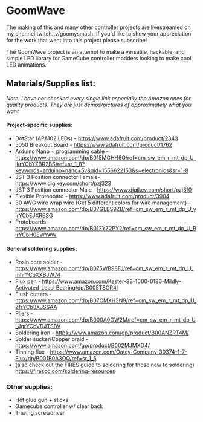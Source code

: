 # GoomWave

The making of this and many other controller projects are livestreamed on my channel
twitch.tv/goomysmash. If you'd like to show your appreciation for the work that went into this project please subscribe!

The GoomWave project is an attempt to make a versatile, hackable, and simple LED library for GameCube controller modders looking to make cool LED animations.

## Materials/Supplies list:
*Note: I have not checked every single link especially the Amazon ones for quality products. They are just demos/pictures of approximately what you want*

#### Project-specific supplies:
* DotStar (APA102 LEDs) - https://www.adafruit.com/product/2343
* 5050 Breakout Board - https://www.adafruit.com/product/1762
* Arduino Nano + programming cable - https://www.amazon.com/dp/B015MGHH6Q/ref=cm_sw_em_r_mt_dp_U_jkrYCbYZBR2BS/ref=sr_1_8?keywords=arduino+nano+5v&qid=1556622153&s=electronics&sr=1-8
* JST 3 Position connector Female- https://www.digikey.com/short/pzj323
* JST 3 Position connector Male - https://www.digikey.com/short/pzj3f0
* Flexible Protoboard - https://www.adafruit.com/product/3904
* 30 AWG wire wrap wire (Get 5 different colors for wire management) - https://www.amazon.com/dp/B07GLBS9ZB/ref=cm_sw_em_r_mt_dp_U_yirYCbEJXRESG
* Protoboards - https://www.amazon.com/dp/B012YZ2PY2/ref=cm_sw_em_r_mt_dp_U_BirYCbH0EWYAW

#### General soldering supplies:
* Rosin core solder - https://www.amazon.com/dp/B075WB98FJ/ref=cm_sw_em_r_mt_dp_U_mhrYCbXXBJW74
* Flux pen - https://www.amazon.com/Kester-83-1000-0186-Mildly-Activated-Lead-Bearing/dp/B005T8OR4I
* Flush cutters - https://www.amazon.com/dp/B07CMXH3N9/ref=cm_sw_em_r_mt_dp_U_ZfrYCb8XJSSAA
* Pliers - https://www.amazon.com/dp/B000A0OW2M/ref=cm_sw_em_r_mt_dp_U_JgrYCbVDJTSBV
* Soldering iron - https://www.amazon.com/gp/product/B00ANZRT4M/
* Solder sucker/Copper braid - https://www.amazon.com/gp/product/B002MJMXD4/
* Tinning flux - https://www.amazon.com/Oatey-Company-30374-1-7-Flux/dp/B001B0A3OQ/ref=sr_1_5
* (also check out the FIRES guide to soldering for those new to soldering)
https://firescc.com/soldering-resources

### Other supplies:
* Hot glue gun + sticks
* Gamecube controller w/ clear back
* Triwing screwdriver
